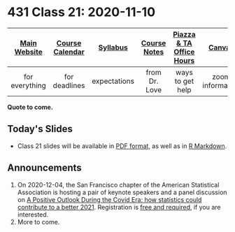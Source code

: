 # 431 Class 21: 2020-11-10

[Main Website](https://thomaselove.github.io/431/) | [Course Calendar](https://thomaselove.github.io/431/calendar.html) | [Syllabus](https://thomaselove.github.io/431-2020-syllabus/) | [Course Notes](https://thomaselove.github.io/431-notes/) | [Piazza & TA Office Hours](https://thomaselove.github.io/431/contact.html) | [Canvas](https://canvas.case.edu) | [Data and Code](https://thomaselove.github.io/431/data_index.html)
:-----------: | :--------------: | :----------: | :---------: | :-------------: | :-----------: | :------------:
for everything | for deadlines | expectations | from Dr. Love | ways to get help | zoom information | for downloads

**Quote to come.**

## Today's Slides

- Class 21 slides will be available in [PDF format](https://github.com/THOMASELOVE/431-2020/blob/master/classes/class21/431_class-21-slides_2020.pdf), as well as in [R Markdown](https://github.com/THOMASELOVE/431-2020/blob/master/classes/class21/431_class-21-slides_2020.Rmd).

## Announcements

1. On 2020-12-04, the San Francisco chapter of the American Statistical Association is hosting a pair of keynote speakers and a panel discussion on [A Positive Outlook During the Covid Era: how statistics could contribute to a better 2021](http://www.sfasa.org/Dec42020mtg.html). Registration is [free and required](https://www.eventbrite.com/e/2020-sfasa-holiday-celebration-tickets-127577564931), if you are interested.
2. More to come. 
